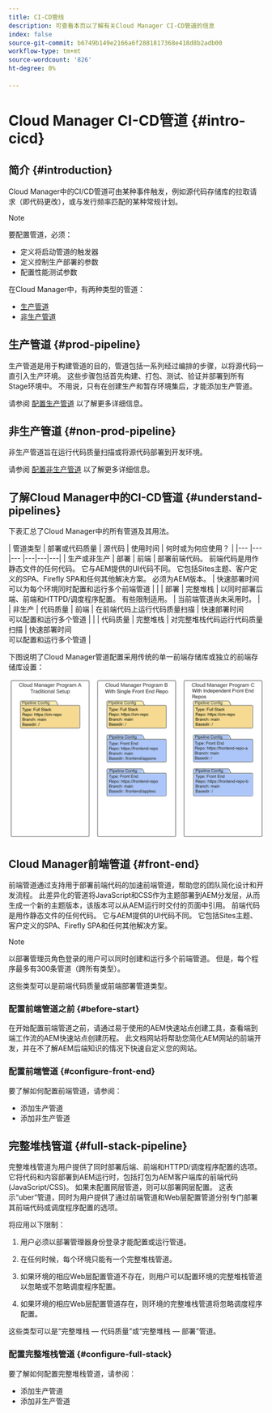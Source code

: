 ```yaml
---
title: CI-CD管线
description: 可查看本页以了解有关Cloud Manager CI-CD管道的信息
index: false
source-git-commit: b6749b149e2166a6f2881817368e418d8b2adb00
workflow-type: tm+mt
source-wordcount: '826'
ht-degree: 0%

---
```



# Cloud Manager CI-CD管道 {#intro-cicd}

## 简介 {#introduction}

Cloud Manager中的CI/CD管道可由某种事件触发，例如源代码存储库的拉取请求（即代码更改），或与发行频率匹配的某种常规计划。

>[!NOTE]
>要配置管道，必须：
>* 定义将启动管道的触发器
>* 定义控制生产部署的参数
>* 配置性能测试参数


在Cloud Manager中，有两种类型的管道：

* [生产管道](#prod-pipeline)
* [非生产管道](#non-prod-pipeline)

## 生产管道 {#prod-pipeline}

生产管道是用于构建管道的目的，管道包括一系列经过编排的步骤，以将源代码一直引入生产环境。 这些步骤包括首先构建、打包、测试、验证并部署到所有Stage环境中。 不用说，只有在创建生产和暂存环境集后，才能添加生产管道。

请参阅 [配置生产管道](/help/implementing/cloud-manager/configuring-pipelines/configuring-production-pipelines.md) 以了解更多详细信息。


## 非生产管道 {#non-prod-pipeline}

非生产管道旨在运行代码质量扫描或将源代码部署到开发环境。

请参阅 [配置非生产管道](/help/implementing/cloud-manager/configuring-pipelines/configuring-non-production-pipelines.md) 以了解更多详细信息。

## 了解Cloud Manager中的CI-CD管道 {#understand-pipelines}

下表汇总了Cloud Manager中的所有管道及其用法。

| 管道类型 | 部署或代码质量 | 源代码 | 使用时间 | 何时或为何应使用？ |
|--- |--- |--- |---|---|---|
| 生产或非生产 | 部署 | 前端 | 部署前端代码。 前端代码是用作静态文件的任何代码。 它与AEM提供的UI代码不同。 它包括Sites主题、客户定义的SPA、Firefly SPA和任何其他解决方案。 必须为AEM版本。 | 快速部署时间<br> 可以为每个环境同时配置和运行多个前端管道 |
|  | 部署 | 完整堆栈 | 以同时部署后端、前端和HTTPD/调度程序配置。 有些限制适用。 | 当前端管道尚未采用时。 |
| 非生产 | 代码质量 | 前端 | 在前端代码上运行代码质量扫描 | 快速部署时间<br> 可以配置和运行多个管道 |
|  | 代码质量 | 完整堆栈 | 对完整堆栈代码运行代码质量扫描 | 快速部署时间<br> 可以配置和运行多个管道 |

下图说明了Cloud Manager管道配置采用传统的单一前端存储库或独立的前端存储库设置：

![](/help/implementing/cloud-manager/assets/configure-pipeline/pipeline-configurations.png)

## Cloud Manager前端管道 {#front-end}

前端管道通过支持用于部署前端代码的加速前端管道，帮助您的团队简化设计和开发流程。 此差异化的管道将JavaScript和CSS作为主题部署到AEM分发层，从而生成一个新的主题版本，该版本可以从AEM运行时交付的页面中引用。 前端代码是用作静态文件的任何代码。 它与AEM提供的UI代码不同。 它包括Sites主题、客户定义的SPA、Firefly SPA和任何其他解决方案。

>[!NOTE]
>以部署管理员角色登录的用户可以同时创建和运行多个前端管道。 但是，每个程序最多有300条管道（跨所有类型）。

这些类型可以是前端代码质量或前端部署管道类型。

### 配置前端管道之前 {#before-start}

在开始配置前端管道之前，请通过易于使用的AEM快速站点创建工具，查看端到端工作流的AEM快速站点创建历程。 此文档网站将帮助您简化AEM网站的前端开发，并在不了解AEM后端知识的情况下快速自定义您的网站。

### 配置前端管道 {#configure-front-end}

要了解如何配置前端管道，请参阅：

* 添加生产管道
* 添加非生产管道

## 完整堆栈管道 {#full-stack-pipeline}

完整堆栈管道为用户提供了同时部署后端、前端和HTTPD/调度程序配置的选项。  它将代码和内容部署到AEM运行时，包括打包为AEM客户端库的前端代码(JavaScript/CSS)。 如果未配置网层管道，则可以部署网层配置。 这表示“uber”管道，同时为用户提供了通过前端管道和Web层配置管道分别专门部署其前端代码或调度程序配置的选项。

将应用以下限制：

1. 用户必须以部署管理器身份登录才能配置或运行管道。

1. 在任何时候，每个环境只能有一个完整堆栈管道。

1. 如果环境的相应Web层配置管道不存在，则用户可以配置环境的完整堆栈管道以忽略或不忽略调度程序配置。

1. 如果环境的相应Web层配置管道存在，则环境的完整堆栈管道将忽略调度程序配置。

这些类型可以是“完整堆栈 — 代码质量”或“完整堆栈 — 部署”管道。

### 配置完整堆栈管道 {#configure-full-stack}

要了解如何配置完整堆栈管道，请参阅：

* 添加生产管道
* 添加非生产管道